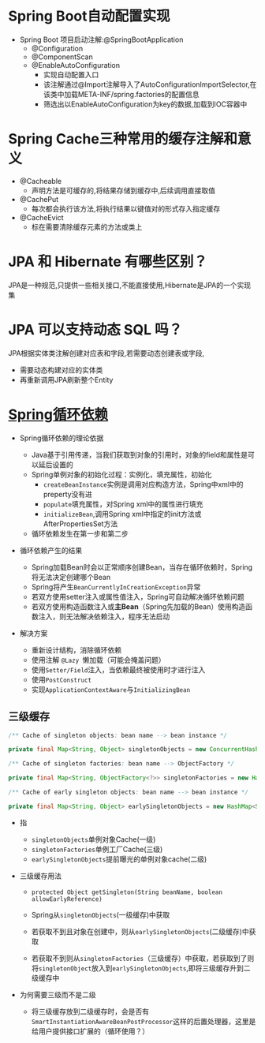 # Spring Boot自动配置实现

* Spring Boot 项目启动注解:@SpringBootApplication
  * @Configuration
  * @ComponentScan
  * @EnableAutoConfiguration
    * 实现自动配置入口
    * 该注解通过@Import注解导入了AutoConfigurationImportSelector,在该类中加载META-INF/spring.factories的配置信息
    * 筛选出以EnableAutoConfiguration为key的数据,加载到IOC容器中

# Spring Cache三种常用的缓存注解和意义

* @Cacheable
  * 声明方法是可缓存的,将结果存储到缓存中,后续调用直接取值
* @CachePut
  * 每次都会执行该方法,将执行结果以键值对的形式存入指定缓存
* @CacheEvict
  * 标在需要清除缓存元素的方法或类上

# JPA 和 Hibernate 有哪些区别？

JPA是一种规范,只提供一些相关接口,不能直接使用,Hibernate是JPA的一个实现集

# JPA 可以支持动态 SQL 吗？

JPA根据实体类注解创建对应表和字段,若需要动态创建表或字段,

* 需要动态构建对应的实体类
* 再重新调用JPA刷新整个Entity

# [Spring循环依赖](https://blog.csdn.net/github_38687585/article/details/82317674)

* Spring循环依赖的理论依据
  * Java基于引用传递，当我们获取到对象的引用时，对象的field和属性是可以延后设置的
  * Spring单例对象的初始化过程：实例化，填充属性，初始化
    * `createBeanInstance`实例是调用对应构造方法，Spring中xml中的preperty没有进
    * `populate`填充属性，对Spring xml中的属性进行填充
    * `initializeBean`,调用Spring xml中指定的init方法或AfterPropertiesSet方法
  * 循环依赖发生在第一步和第二步

* 循环依赖产生的结果
  * Spring加载Bean时会以正常顺序创建Bean，当存在循环依赖时，Spring将无法决定创建哪个Bean
  * Spring将产生`BeanCurrentlyInCreationException`异常
  * 若双方使用setter注入或属性值注入，Spring可自动解决循环依赖问题
  * 若双方使用构造函数注入或**主Bean**（Spring先加载的Bean）使用构造函数注入，则无法解决依赖注入，程序无法启动

* 解决方案
  * 重新设计结构，消除循环依赖
  * 使用注解  `@Lazy `懒加载（可能会掩盖问题）
  * 使用`Setter/Field`注入，当依赖最终被使用时才进行注入
  * 使用`PostConstruct`
  * 实现`ApplicationContextAware`与`InitializingBean`

## 三级缓存

```java
/** Cache of singleton objects: bean name --> bean instance */

private final Map<String, Object> singletonObjects = new ConcurrentHashMap<String, Object>(256);

/** Cache of singleton factories: bean name --> ObjectFactory */

private final Map<String, ObjectFactory<?>> singletonFactories = new HashMap<String, ObjectFactory<?>>(16);

/** Cache of early singleton objects: bean name --> bean instance */

private final Map<String, Object> earlySingletonObjects = new HashMap<String, Object>(16);
```

* 指
  * `singletonObjects`单例对象Cache(一级)
  * `singletonFactories`单例工厂Cache(三级)
  * `earlySingletonObjects`提前曝光的单例对象cache(二级)

* 三级缓存用法

  * `protected Object getSingleton(String beanName, boolean allowEarlyReference) `

  * Spring从`singletonObjects`(一级缓存)中获取
  * 若获取不到且对象在创建中，则从`earlySingletonObjects`(二级缓存)中获取
  * 若获取不到则从`singletonFactories`（三级缓存）中获取，若获取到了则将`singletonObject`放入到`earlySingletonObjects`,即将三级缓存升到二级缓存中

* 为何需要三级而不是二级
  * 将三级缓存放到二级缓存时，会是否有`SmartInstantiationAwareBeanPostProcessor`这样的后置处理器，这里是给用户提供接口扩展的（循环使用？）